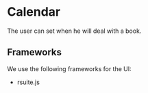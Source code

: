 # Calendar

The user can set when he will deal with a book.


## Frameworks

We use the following frameworks for the UI:

- rsuite.js
